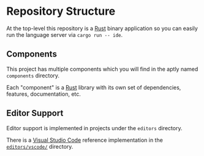 # Repository Structure

At the top-level this repository is a [Rust] binary application so you can
easily run the language server via `cargo run -- ide`.

## Components

This project has multiple components which you will find in the aptly named
`components` directory.

Each "component" is a [Rust] library with its own set of dependencies, features,
documentation, etc.

## Editor Support

Editor support is implemented in projects under the `editors` directory.

There is a [Visual Studio Code] reference implementation in the [`editors/vscode/`]
directory.

[Rust]: https://www.rust-lang.org/
[Visual Studio Code]: https://code.visualstudio.com/
[`editors/vscode/`]: ../../editors/vscode/README.md